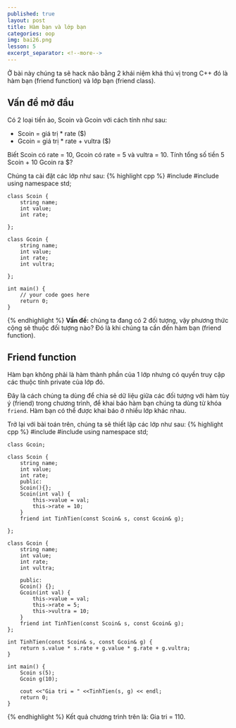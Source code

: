 ```yaml
---
published: true
layout: post
title: Hàm bạn và lớp bạn
categories: oop
img: bai26.png
lesson: 5
excerpt_separator: <!--more-->
---
```

Ở bài này chúng ta sẽ hack não bằng 2 khái niệm khá thú vị trong C++ đó là hàm bạn (friend function) và lớp bạn (friend class).
## Vấn đề mở đầu
Có 2 loại tiền ảo, Scoin và Gcoin với cách tính như sau:
- Scoin = giá trị * rate ($)
- Gcoin = giá trị * rate + vultra ($)

Biết Scoin có rate = 10, Gcoin có rate = 5 và vultra = 10.
Tính tổng số tiền 5 Scoin + 10 Gcoin ra $?

Chúng ta cài đặt các lớp như sau:
{% highlight cpp %}
    #include <iostream>
    #include <string>
    using namespace std;
     
    class Scoin {
    	string name;
    	int value;
    	int rate;
     
    };
     
    class Gcoin {
    	string name;
    	int value;
    	int rate;
    	int vultra;
     
    };
     
    int main() {
    	// your code goes here
    	return 0;
    }
{% endhighlight %}
**Vấn đề:** chúng ta đang có 2 đối tượng, vậy phương thức cộng sẽ thuộc đối tượng nào? Đó là khi chúng ta cần đến hàm bạn (friend function).

## Friend function
Hàm bạn không phải là hàm thành phần của 1 lớp nhưng có quyền truy cập các thuộc tính private của lớp đó.

Đây là cách chúng ta dùng để chia sẻ dữ liệu giữa các đối tượng với hàm tùy ý (friend) trong chương trình, để khai báo hàm bạn chúng ta dùng từ khóa ``friend``. Hàm bạn có thể được khai báo ở nhiều lớp khác nhau.

Trở lại với bài toán trên, chúng ta sẽ thiết lập các lớp như sau:
{% highlight cpp %}
    #include <iostream>
    #include <string>
    using namespace std;
     
    class Gcoin;
     
    class Scoin {
    	string name;
    	int value;
    	int rate;
    	public:
    	Scoin(){};
    	Scoin(int val) {
    		this->value = val;
    		this->rate = 10;
    	}
    	friend int TinhTien(const Scoin& s, const Gcoin& g);
     
    };
     
    class Gcoin {
    	string name;
    	int value;
    	int rate;
    	int vultra;
     
    	public:
    	Gcoin() {};
    	Gcoin(int val) {
    		this->value = val;
    		this->rate = 5;
    		this->vultra = 10;
    	}
    	friend int TinhTien(const Scoin& s, const Gcoin& g);
    };
     
    int TinhTien(const Scoin& s, const Gcoin& g) {
    	return s.value * s.rate + g.value * g.rate + g.vultra;
    }
     
    int main() {
    	Scoin s(5);
    	Gcoin g(10);
     
    	cout <<"Gia tri = " <<TinhTien(s, g) << endl;
    	return 0;
    }
{% endhighlight %}
Kết quả chương trình trên là: Gia tri = 110.